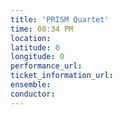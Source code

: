```yaml
---
title: 'PRISM Quartet'
time: 08:34 PM
location: 
latitude: 0
longitude: 0
performance_url: 
ticket_information_url: 
ensemble: 
conductor: 
---
```

